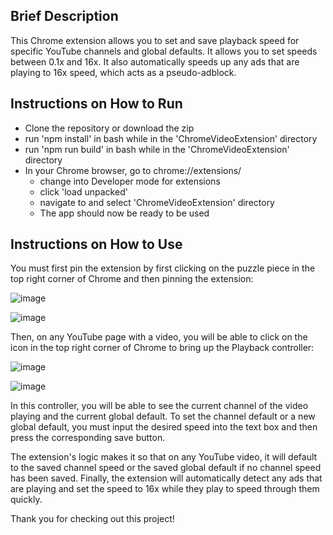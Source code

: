 ## Brief Description

This Chrome extension allows you to set and save playback speed for specific YouTube channels and global defaults. It allows you to set speeds between 0.1x and 16x. It also automatically speeds up any ads that are playing to 16x speed, which acts as a pseudo-adblock.

## Instructions on How to Run
- Clone the repository or download the zip
- run 'npm install' in bash while in the 'ChromeVideoExtension' directory
- run 'npm run build' in bash while in the 'ChromeVideoExtension' directory
- In your Chrome browser, go to chrome://extensions/
  - change into Developer mode for extensions
  - click 'load unpacked'
  - navigate to and select 'ChromeVideoExtension' directory
  - The app should now be ready to be used


## Instructions on How to Use
You must first pin the extension by first clicking on the puzzle piece in the top right corner of Chrome and then pinning the extension:

![image](https://github.com/nicksweerts/ChromeVideoExtension/assets/80731633/1c4f3917-4fc8-4983-a90b-dabaf71deb23)


![image](https://github.com/nicksweerts/ChromeVideoExtension/assets/80731633/420da6c4-ee73-4214-8572-1518da8323f3)

Then, on any YouTube page with a video, you will be able to click on the icon in the top right corner of Chrome to bring up the Playback controller:

![image](https://github.com/nicksweerts/ChromeVideoExtension/assets/80731633/435223d8-0cb4-45ed-aa1a-8373343e4f1d)

![image](https://github.com/nicksweerts/ChromeVideoExtension/assets/80731633/b2095998-1a48-459c-aa43-eed1ce195d9f)

In this controller, you will be able to see the current channel of the video playing and the current global default.
To set the channel default or a new global default, you must input the desired speed into the text box and then press the corresponding save button.

The extension's logic makes it so that on any YouTube video, it will default to the saved channel speed or the saved global default if no channel speed has been saved.
Finally, the extension will automatically detect any ads that are playing and set the speed to 16x while they play to speed through them quickly.

Thank you for checking out this project!
